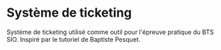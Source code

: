 # Système de ticketing

Système de ticketing utilisé comme outil pour l'épreuve pratique du BTS SIO.
Inspiré par le tutoriel de Baptiste Pesquet.
